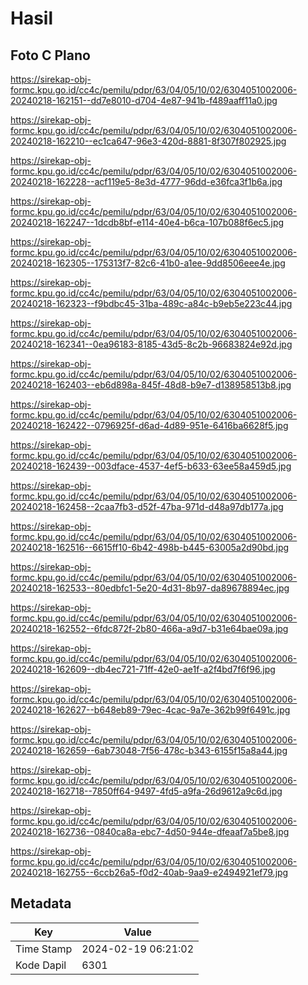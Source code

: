 # Hasil

## Foto C Plano

https://sirekap-obj-formc.kpu.go.id/cc4c/pemilu/pdpr/63/04/05/10/02/6304051002006-20240218-162151--dd7e8010-d704-4e87-941b-f489aaff11a0.jpg

https://sirekap-obj-formc.kpu.go.id/cc4c/pemilu/pdpr/63/04/05/10/02/6304051002006-20240218-162210--ec1ca647-96e3-420d-8881-8f307f802925.jpg

https://sirekap-obj-formc.kpu.go.id/cc4c/pemilu/pdpr/63/04/05/10/02/6304051002006-20240218-162228--acf119e5-8e3d-4777-96dd-e36fca3f1b6a.jpg

https://sirekap-obj-formc.kpu.go.id/cc4c/pemilu/pdpr/63/04/05/10/02/6304051002006-20240218-162247--1dcdb8bf-e114-40e4-b6ca-107b088f6ec5.jpg

https://sirekap-obj-formc.kpu.go.id/cc4c/pemilu/pdpr/63/04/05/10/02/6304051002006-20240218-162305--175313f7-82c6-41b0-a1ee-9dd8506eee4e.jpg

https://sirekap-obj-formc.kpu.go.id/cc4c/pemilu/pdpr/63/04/05/10/02/6304051002006-20240218-162323--f9bdbc45-31ba-489c-a84c-b9eb5e223c44.jpg

https://sirekap-obj-formc.kpu.go.id/cc4c/pemilu/pdpr/63/04/05/10/02/6304051002006-20240218-162341--0ea96183-8185-43d5-8c2b-96683824e92d.jpg

https://sirekap-obj-formc.kpu.go.id/cc4c/pemilu/pdpr/63/04/05/10/02/6304051002006-20240218-162403--eb6d898a-845f-48d8-b9e7-d138958513b8.jpg

https://sirekap-obj-formc.kpu.go.id/cc4c/pemilu/pdpr/63/04/05/10/02/6304051002006-20240218-162422--0796925f-d6ad-4d89-951e-6416ba6628f5.jpg

https://sirekap-obj-formc.kpu.go.id/cc4c/pemilu/pdpr/63/04/05/10/02/6304051002006-20240218-162439--003dface-4537-4ef5-b633-63ee58a459d5.jpg

https://sirekap-obj-formc.kpu.go.id/cc4c/pemilu/pdpr/63/04/05/10/02/6304051002006-20240218-162458--2caa7fb3-d52f-47ba-971d-d48a97db177a.jpg

https://sirekap-obj-formc.kpu.go.id/cc4c/pemilu/pdpr/63/04/05/10/02/6304051002006-20240218-162516--6615ff10-6b42-498b-b445-63005a2d90bd.jpg

https://sirekap-obj-formc.kpu.go.id/cc4c/pemilu/pdpr/63/04/05/10/02/6304051002006-20240218-162533--80edbfc1-5e20-4d31-8b97-da89678894ec.jpg

https://sirekap-obj-formc.kpu.go.id/cc4c/pemilu/pdpr/63/04/05/10/02/6304051002006-20240218-162552--6fdc872f-2b80-466a-a9d7-b31e64bae09a.jpg

https://sirekap-obj-formc.kpu.go.id/cc4c/pemilu/pdpr/63/04/05/10/02/6304051002006-20240218-162609--db4ec721-71ff-42e0-ae1f-a2f4bd7f6f96.jpg

https://sirekap-obj-formc.kpu.go.id/cc4c/pemilu/pdpr/63/04/05/10/02/6304051002006-20240218-162627--b648eb89-79ec-4cac-9a7e-362b99f6491c.jpg

https://sirekap-obj-formc.kpu.go.id/cc4c/pemilu/pdpr/63/04/05/10/02/6304051002006-20240218-162659--6ab73048-7f56-478c-b343-6155f15a8a44.jpg

https://sirekap-obj-formc.kpu.go.id/cc4c/pemilu/pdpr/63/04/05/10/02/6304051002006-20240218-162718--7850ff64-9497-4fd5-a9fa-26d9612a9c6d.jpg

https://sirekap-obj-formc.kpu.go.id/cc4c/pemilu/pdpr/63/04/05/10/02/6304051002006-20240218-162736--0840ca8a-ebc7-4d50-944e-dfeaaf7a5be8.jpg

https://sirekap-obj-formc.kpu.go.id/cc4c/pemilu/pdpr/63/04/05/10/02/6304051002006-20240218-162755--6ccb26a5-f0d2-40ab-9aa9-e2494921ef79.jpg


## Metadata

| Key        | Value               |
| ---------- | ------------------- |
| Time Stamp | 2024-02-19 06:21:02 |
| Kode Dapil | 6301                |



